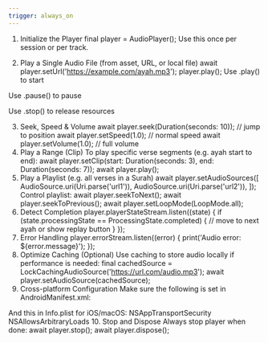 ```yaml
---
trigger: always_on
---
```


1. Initialize the Player
final player = AudioPlayer();
Use this once per session or per track.

2. Play a Single Audio File (from asset, URL, or local file)
await player.setUrl('https://example.com/ayah.mp3');
player.play();
Use .play() to start

Use .pause() to pause

Use .stop() to release resources

3. Seek, Speed & Volume
await player.seek(Duration(seconds: 10)); // jump to position
await player.setSpeed(1.0);               // normal speed
await player.setVolume(1.0);              // full volume
4. Play a Range (Clip)
To play specific verse segments (e.g. ayah start to end):
await player.setClip(start: Duration(seconds: 3), end: Duration(seconds: 7));
await player.play();
5. Play a Playlist (e.g. all verses in a Surah)
await player.setAudioSources([
  AudioSource.uri(Uri.parse('url1')),
  AudioSource.uri(Uri.parse('url2')),
]);
Control playlist:
await player.seekToNext();
await player.seekToPrevious();
await player.setLoopMode(LoopMode.all);
6. Detect Completion
player.playerStateStream.listen((state) {
  if (state.processingState == ProcessingState.completed) {
    // move to next ayah or show replay button
  }
});
7. Error Handling
player.errorStream.listen((error) {
  print('Audio error: ${error.message}');
});
8. Optimize Caching (Optional)
Use caching to store audio locally if performance is needed:
final cachedSource = LockCachingAudioSource('https://url.com/audio.mp3');
await player.setAudioSource(cachedSource);
9. Cross-platform Configuration
Make sure the following is set in AndroidManifest.xml:
<uses-permission android:name="android.permission.INTERNET"/>
<application android:usesCleartextTraffic="true">
And this in Info.plist for iOS/macOS:
<key>NSAppTransportSecurity</key>
<dict><key>NSAllowsArbitraryLoads</key><true/></dict>
10. Stop and Dispose
Always stop player when done:
await player.stop();
await player.dispose();